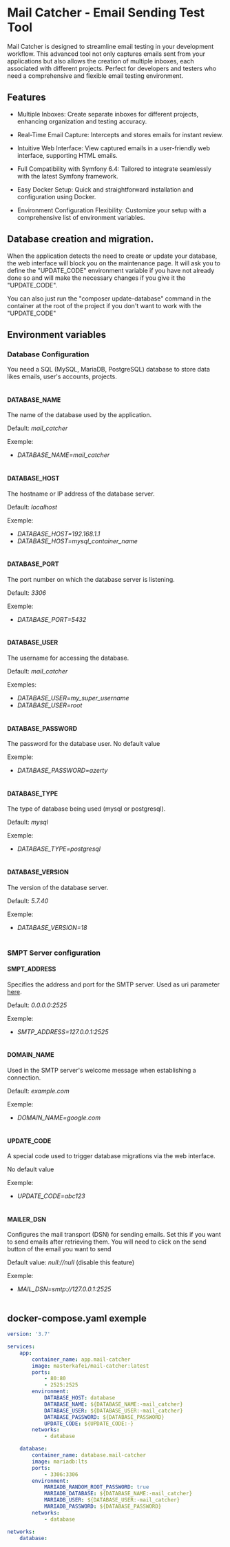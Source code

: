 # Mail Catcher - Email Sending Test Tool

Mail Catcher is designed to streamline email testing in your development workflow. This advanced tool not only captures emails sent from your applications but also allows the creation of multiple inboxes, each associated with different projects. Perfect for developers and testers who need a comprehensive and flexible email testing environment.

## Features

- Multiple Inboxes: Create separate inboxes for different projects, enhancing organization and testing accuracy.

- Real-Time Email Capture: Intercepts and stores emails for instant review.

- Intuitive Web Interface: View captured emails in a user-friendly web interface, supporting HTML emails.

- Full Compatibility with Symfony 6.4: Tailored to integrate seamlessly with the latest Symfony framework.

- Easy Docker Setup: Quick and straightforward installation and configuration using Docker.

- Environment Configuration Flexibility: Customize your setup with a comprehensive list of environment variables.

## Database creation and migration.
When the application detects the need to create or update your database, the web interface will block you on the maintenance page. It will ask you to define the "UPDATE_CODE" environment variable if you have not already done so and will make the necessary changes if you give it the "UPDATE_CODE".

You can also just run the "composer update-database" command in the container at the root of the project if you don't want to work with the "UPDATE_CODE"

## Environment variables

### Database Configuration
You need a SQL (MySQL, MariaDB, PostgreSQL) database to store data likes emails, user's accounts, projects.<br><br>

#### DATABASE_NAME
The name of the database used by the application.

Default: *mail_catcher*

Exemple: 
- *DATABASE_NAME=mail_catcher*
<br><br>
#### DATABASE_HOST
The hostname or IP address of the database server.

Default: *localhost*

Exemple:
- *DATABASE_HOST=192.168.1.1*
- *DATABASE_HOST=mysql_container_name*
<br><br>
#### DATABASE_PORT
The port number on which the database server is listening.

Default: *3306*

Exemple:
- *DATABASE_PORT=5432*
<br><br>
#### DATABASE_USER
The username for accessing the database.

Default: *mail_catcher*

Exemples: 
- *DATABASE_USER=my_super_username*
- *DATABASE_USER=root*
<br><br>
#### DATABASE_PASSWORD
The password for the database user.
No default value

Exemple:
- *DATABASE_PASSWORD=azerty*
<br><br>
#### DATABASE_TYPE 
The type of database being used (mysql or postgresql).

Default: *mysql*

Exemple:
- *DATABASE_TYPE=postgresql*
<br><br>
#### DATABASE_VERSION
The version of the database server.

Default: *5.7.40*

Exemple:
- *DATABASE_VERSION=18*
<br><br>
### SMPT Server configuration
#### SMPT_ADDRESS
Specifies the address and port for the SMTP server.
Used as uri parameter [here](https://github.com/reactphp/socket/blob/1.x/src/SocketServer.php).

Default: *0.0.0.0:2525*

Exemple: 
- *SMTP_ADDRESS=127.0.0.1:2525*
<br><br>
#### DOMAIN_NAME
Used in the SMTP server's welcome message when establishing a connection.

Default: *example.com*

Exemple: 
- *DOMAIN_NAME=google.com*
<br><br>
#### UPDATE_CODE
A special code used to trigger database migrations via the web interface.

No default value

Exemple: 
- *UPDATE_CODE=abc123*
<br><br>
#### MAILER_DSN
Configures the mail transport (DSN) for sending emails. Set this if you want to send emails after retrieving them. You will need to click on the send button of the email you want to send

Default value: *null://null* (disable this feature)

Exemple: 
- *MAIL_DSN=smtp://127.0.0.1:2525*
<br><br>
## docker-compose.yaml exemple

```yaml
version: '3.7'

services:
    app:
        container_name: app.mail-catcher
        image: masterkafei/mail-catcher:latest
        ports:
            - 80:80
            - 2525:2525
        environment:
            DATABASE_HOST: database
            DATABASE_NAME: ${DATABASE_NAME:-mail_catcher}
            DATABASE_USER: ${DATABASE_USER:-mail_catcher}
            DATABASE_PASSWORD: ${DATABASE_PASSWORD}
            UPDATE_CODE: ${UPDATE_CODE:-}
        networks:
            - database

    database:
        container_name: database.mail-catcher
        image: mariadb:lts
        ports:
            - 3306:3306
        environment:
            MARIADB_RANDOM_ROOT_PASSWORD: true
            MARIADB_DATABASE: ${DATABASE_NAME:-mail_catcher}
            MARIADB_USER: ${DATABASE_USER:-mail_catcher}
            MARIADB_PASSWORD: ${DATABASE_PASSWORD}
        networks:
            - database

networks:
    database:
```
